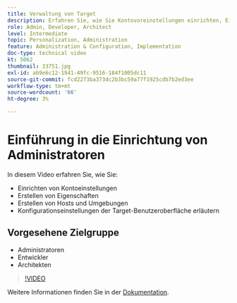 ```yaml
---
title: Verwaltung von Target
description: Erfahren Sie, wie Sie Kontovoreinstellungen einrichten, Eigenschaften erstellen und Hosts und Umgebungen erstellen. Erfahren Sie, wie Sie Konfigurationseinstellungen für die Target-Benutzeroberfläche erläutern.
role: Admin, Developer, Architect
level: Intermediate
topic: Personalization, Administration
feature: Administration & Configuration, Implementation
doc-type: technical video
kt: 5062
thumbnail: 33751.jpg
exl-id: ab9e6c12-1941-49fc-9516-184f1005dc11
source-git-commit: fcd2273ba373dc2b3bc59a77f1925cdb7b2ed3ee
workflow-type: tm+mt
source-wordcount: '66'
ht-degree: 3%

---
```


# Einführung in die Einrichtung von Administratoren

In diesem Video erfahren Sie, wie Sie:

* Einrichten von Kontoeinstellungen
* Erstellen von Eigenschaften
* Erstellen von Hosts und Umgebungen
* Konfigurationseinstellungen der Target-Benutzeroberfläche erläutern

## Vorgesehene Zielgruppe

* Administratoren
* Entwickler
* Architekten

>[!VIDEO](https://video.tv.adobe.com/v/33751/?quality=12)

Weitere Informationen finden Sie in der [Dokumentation](https://experienceleague.adobe.com/docs/target/using/administer/administrating-target.html?lang=en).
